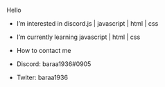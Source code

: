 Hello 
- I’m interested in discord.js | javascript | html | css 
- I’m currently learning javascript | html | css
 
 - How to contact me 
- Discord: baraa1936#0905
- Twiter: baraa1936
 
<!---
baraa1936/baraa1936 is a ✨ special ✨ repository because its `README.md` (this file) appears on your GitHub profile.
You can click the Preview link to take a look at your changes.
--->
